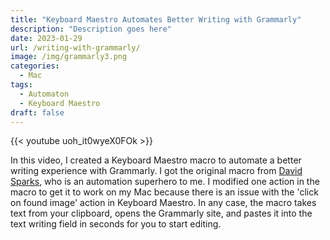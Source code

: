 ```yaml
---
title: "Keyboard Maestro Automates Better Writing with Grammarly"
description: "Description goes here"
date: 2023-01-29
url: /writing-with-grammarly/
image: /img/grammarly3.png
categories:
  - Mac
tags:
  - Automaton
  - Keyboard Maestro
draft: false
---
```


{{< youtube uoh_it0wyeX0FOk >}}

In this video, I created a Keyboard Maestro macro to automate a better writing experience with Grammarly. I got the original macro from [David Sparks](https://www.macsparky.com/), who is an automation superhero to me. I  modified one action in the macro to get it to work on my Mac because there is an issue with the 'click on found image' action in Keyboard Maestro. In any case, the macro takes text from your clipboard, opens the Grammarly site, and pastes it into the text writing field in seconds for you to start editing. 